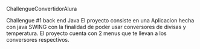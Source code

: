 ChallengueConvertidorAlura

Challengue #1 back end Java
El proyecto consiste en una Aplicacion hecha con java SWING con la finalidad de poder usar conversores de divisas y temperatura.
El proyecto cuenta con 2 menus que te llevan a los conversores respectivos.

